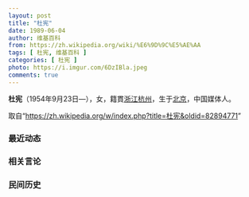 ```yaml
---
layout: post
title: "杜宪"
date: 1989-06-04
author: 维基百科
from: https://zh.wikipedia.org/wiki/%E6%9D%9C%E5%AE%AA
tags: [ 杜宪, 维基百科 ]
categories: [ 杜宪 ]
photo: https://i.imgur.com/6DzIBla.jpeg
comments: true
---
```

<div class="mw-content-ltr mw-parser-output" lang="zh" dir="ltr">
<p><b>杜宪</b>（1954年9月23日<span class="useeditintro" title="Template:BLP editintro">—</span>），女，籍貫<a href="/wiki/%E6%B5%99%E6%B1%9F%E7%9C%81" title="浙江省">浙江</a><a href="/wiki/%E6%9D%AD%E5%B7%9E%E5%B8%82" title="杭州市">杭州</a>，生于<a href="/wiki/%E5%8C%97%E4%BA%AC%E5%B8%82" title="北京市">北京</a>，中国媒体人。
</p>
<meta property="mw:PageProp/toc">
</div><!--esi <esi:include src="/esitest-fa8a495983347898/content" /> --><noscript><img src="https://login.wikimedia.org/wiki/Special:CentralAutoLogin/start?type=1x1" alt="" width="1" height="1" style="border: none; position: absolute;"></noscript>
<div class="printfooter" data-nosnippet="">取自“<a dir="ltr" href="https://zh.wikipedia.org/w/index.php?title=杜宪&amp;oldid=82894771">https://zh.wikipedia.org/w/index.php?title=杜宪&amp;oldid=82894771</a>”</div><div id="recent-news"><h3>最近动态</h3><ul></ul></div><div id="open-opinion"><h3>相关言论</h3><ul></ul></div><div id="mjls-record"><h3>民间历史</h3><ul></ul></div>